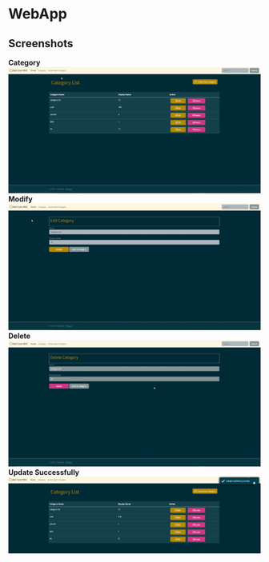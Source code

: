# WebApp

## Screenshots

**Category**
![Screenshots_NetCoreMVC_3.jpg](screenshots/Screenshots_NetCoreMVC_3.jpg)
**Modify**
![Screenshots_NetCoreMVC_4.jpg](screenshots/Screenshots_NetCoreMVC_4.jpg)
**Delete**
![Screenshots_NetCoreMVC_2.jpg](screenshots/Screenshots_NetCoreMVC_2.jpg)
**Update Successfully**
![Screenshots_NetCoreMVC_1.jpg](screenshots/Screenshots_NetCoreMVC_1.jpg)
